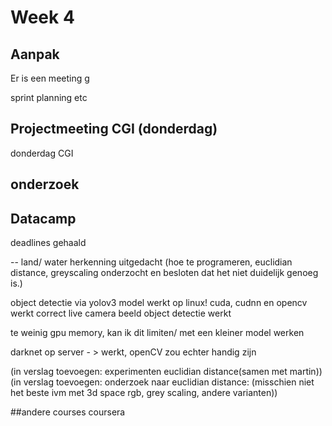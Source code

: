 # Week 4

## Aanpak
Er is een meeting g

sprint planning etc

 
## Projectmeeting CGI (donderdag)
donderdag CGI

## onderzoek

## Datacamp
deadlines gehaald

-- land/ water herkenning uitgedacht (hoe te programeren, euclidian distance, greyscaling onderzocht en besloten dat het 
niet duidelijk genoeg is.)

object detectie via yolov3 model werkt op linux!
cuda, cudnn en opencv werkt correct
live camera beeld object detectie werkt

te weinig gpu memory, kan ik dit limiten/ met een kleiner model werken

darknet op server - > werkt, openCV zou echter handig zijn

(in verslag toevoegen: experimenten euclidian distance(samen met martin))
(in verslag toevoegen: onderzoek naar euclidian distance: (misschien niet het beste ivm met 3d space rgb, grey scaling, andere varianten))

##andere courses
coursera